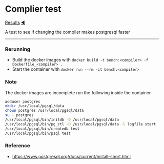 # Complier test

[Results](./results.md)
[:arrow_backward:](./../README.md)

A test to see if changing the compiler makes postgresql faster

---

### Rerunning

- Build the docker images with `docker build -t bench:<compiler> -f Dockerfile_<compiler> .`
- Start the container with `docker run --rm -it bench:<compiler>`

### Note

The docker images are incomplete run the following inside the container

```sh
adduser postgres
mkdir /usr/local/pgsql/data
chown postgres /usr/local/pgsql/data
su - postgres
/usr/local/pgsql/bin/initdb -D /usr/local/pgsql/data
/usr/local/pgsql/bin/pg_ctl -D /usr/local/pgsql/data -l logfile start
/usr/local/pgsql/bin/createdb test
/usr/local/pgsql/bin/psql test
```

### Reference

- https://www.postgresql.org/docs/current/install-short.html
